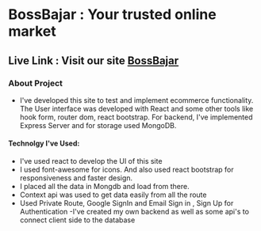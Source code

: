 # BossBajar : Your trusted online market

## Live Link : Visit our site  [BossBajar](https://bossbajar-a742b.web.app/)


### About Project 
   - I've developed this site to test and implement ecommerce functionality. The User interface was developed with React and some other tools like hook form, router dom, react bootstrap. For backend, I've implemented Express Server and for storage used MongoDB.


#### Technolgy I've Used: 
- I've used react to develop the UI of this site
- I used font-awesome for icons. And also used react bootstrap for responsiveness and faster design.
- I placed all the data in Mongdb and load from there.
- Context api was used to get data easily from all the route
- Used Private Route, Google SignIn and Email Sign in , Sign Up for Authentication
-I've created my own backend as well as some api's to connect client side to the database
